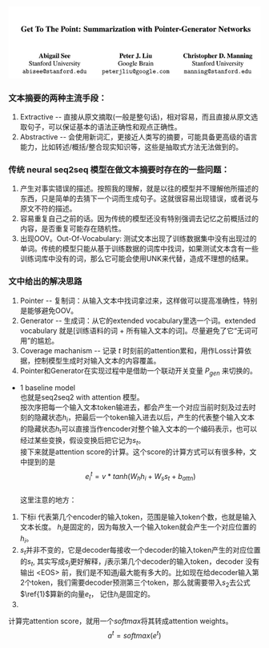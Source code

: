 ![Authors](https://github.com/errorplayer/AI_snippets/blob/master/pics/GetToThePointer_Pointer-Generator_Networks.JPG)

### 文本摘要的两种主流手段：  
1. Extractive -- 直接从原文摘取(一般是整句话)，相对容易，而且直接从原文选取句子，可以保证基本的语法正确性和观点正确性。  
2. Abstractive -- 会使用新词汇，更接近人类写的摘要，可能具备更高级的语言能力，比如转述/概括/整合现实知识等，这些是抽取式方法无法做到的。  

### 传统 neural seq2seq 模型在做文本摘要时存在的一些问题：  
1. 产生对事实错误的描述。按照我的理解，就是以往的模型并不理解他所描述的东西，只是简单的去猜下一个词而生成句子。这就很容易出现错误，或者说与原文不符的描述。  
2. 容易重复自己之前的话。因为传统的模型还没有特别强调去记忆之前概括过的内容，是否重复可能存在随机性。  
3. 出现OOV。Out-Of-Vocabulary: 测试文本出现了训练数据集中没有出现过的单词。传统的模型只能从基于训练数据的词库中找词，如果测试文本含有一些训练词库中没有的词，那么它可能会使用UNK来代替，造成不理想的结果。  

### 文中给出的解决思路  
1. Pointer -- 复制词：从输入文本中找词拿过来，这样做可以提高准确性，特别是能够避免OOV。  
2. Generator -- 生成词：从它的extended vocabulary里选一个词。extended vocabulary 就是[训练语料的词 + 所有输入文本的词]。尽量避免了它“无词可用”的尴尬。   
3. Coverage machanism -- 记录 $t$ 时刻前的attention累和，用作Loss计算依据，控制模型生成时对输入文本的内容覆盖。  
4. Pointer和Generator在实现过程中是借助一个联动开关变量 $P_{gen}$ 来切换的。


+ 1 baseline model  
也就是seq2seq2 with attention 模型。  
按次序把每一个输入文本token输进去，都会产生一个对应当前时刻及过去时刻的隐藏状态$h_i$，把最后一个token输入进去以后，产生的代表整个输入文本的隐藏状态$h_t$可以直接当作encoder对整个输入文本的一个编码表示，也可以经过某些变换，假设变换后把它记为$s_t$。  
接下来就是attention score的计算。这个score的计算方式可以有很多种，文中提到的是  
$$e_i^t=v*tanh(W_h h_i+W_s s_t+b_{attn})\tag{1}\label{1}$$  
这里注意的地方：  
1. 下标i 代表第几个encoder的输入token，范围是输入token个数，也就是输入文本长度。 $h_i$是固定的，因为每放入一个输入token就会产生一个对应位置的 $h_i$。
2.  $s_t$并非不变的，它是decoder每接收一个decoder的输入token产生的对应位置的$s_t$, 其实写成$s_j$更好解释，$j$表示第几个decoder的输入token，decoder 没有输出 \<EOS\> 前，我们是不知道$j$最大能有多大的。比如现在给decoder输入第2个token，我们需要decoder预测第三个token，那么就需要带入$s_2$去公式$\ref{1}$算新的向量$e_t$， 记住$h_i$是固定的。
3. 
计算完attention score，就用一个$softmax$将其转成attention weights。  
$$a^t=softmax(e^t)$$  

